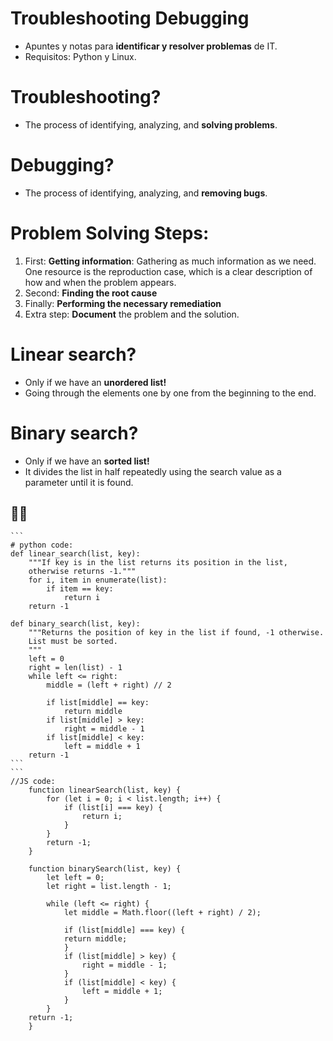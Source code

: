 # Troubleshooting Debugging

- Apuntes y notas para **identificar y resolver problemas** de IT.
- Requisitos: Python y Linux. 

# Troubleshooting?

- The process of identifying, analyzing, and **solving problems**.

# Debugging?

- The process of identifying, analyzing, and **removing bugs**.

# Problem Solving Steps:

1. First: **Getting information**:
   Gathering as much information as we need.
   One resource is the reproduction case, which is a clear description of how and when the problem appears.
2. Second: **Finding the root cause**
3. Finally: **Performing the necessary remediation**
4. Extra step: **Document** the problem and the solution.

# Linear search?

- Only if we have an **unordered list!**
- Going through the elements one by one from the beginning to the end.

# Binary search?

- Only if we have an **sorted list!**
- It divides the list in half repeatedly using the search value as a parameter until it is found.

## 🧑‍💻

    ```
    # python code:
    def linear_search(list, key):
        """If key is in the list returns its position in the list,
        otherwise returns -1."""
        for i, item in enumerate(list):
            if item == key:
                return i
        return -1

    def binary_search(list, key):
        """Returns the position of key in the list if found, -1 otherwise.
        List must be sorted.
        """
        left = 0
        right = len(list) - 1
        while left <= right:
            middle = (left + right) // 2

            if list[middle] == key:
                return middle
            if list[middle] > key:
                right = middle - 1
            if list[middle] < key:
                left = middle + 1
        return -1
    ```
    ```
    //JS code:
        function linearSearch(list, key) {
            for (let i = 0; i < list.length; i++) {
                if (list[i] === key) {
                    return i;
                }
            }
            return -1;
        }

        function binarySearch(list, key) {
            let left = 0;
            let right = list.length - 1;

            while (left <= right) {
                let middle = Math.floor((left + right) / 2);

                if (list[middle] === key) {
                return middle;
                }
                if (list[middle] > key) {
                    right = middle - 1;
                }
                if (list[middle] < key) {
                    left = middle + 1;
                }
            }
        return -1;
        }
```
